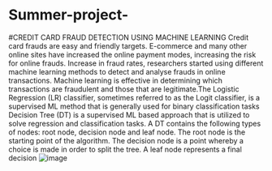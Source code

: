 # Summer-project-
#CREDIT CARD FRAUD DETECTION USING MACHINE LEARNING
Credit card frauds are easy and friendly targets. E-commerce and many other online sites have increased the online payment modes, increasing the risk for online frauds. Increase in fraud rates, researchers started using different machine learning methods to detect and analyse frauds in online transactions.
Machine learning is effective in determining which transactions are fraudulent and those that are legitimate.The Logistic Regression (LR) classifier, sometimes referred to as the Logit classifier, is a supervised ML method that is generally used for binary classification tasks
Decision Tree (DT) is a supervised ML based approach that is utilized to solve regression and classification tasks.
 A DT contains the following types of nodes: root node, decision node and leaf node. The root node is the starting point of the algorithm. 
The decision node is a point whereby a choice is made in order to split the tree. A leaf node represents a final decision
![image](https://github.com/Bhavani1031/Summer-project-/assets/118609567/d31aa2d3-b88c-46a0-a082-f178d62b8a87)

